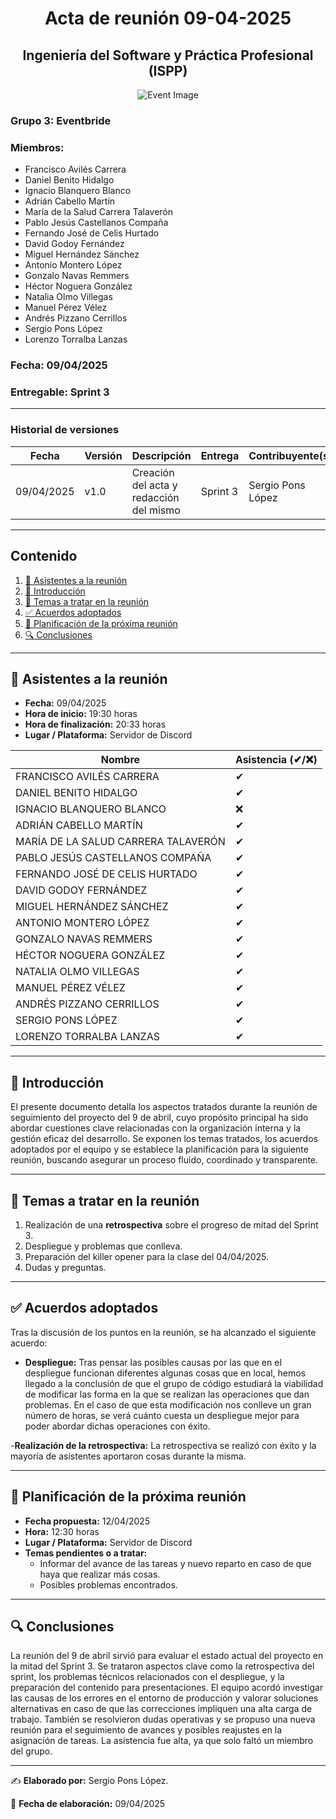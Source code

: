 # <center>Acta de reunión 09-04-2025</center>
## <center>Ingeniería del Software y Práctica Profesional (ISPP)</center>
<center><img src="https://iili.io/3BcQ3YJ.md.png" alt="Event Image"></center>

### Grupo 3: Eventbride

### Miembros:
- Francisco Avilés Carrera
- Daniel Benito Hidalgo
- Ignacio Blanquero Blanco
- Adrián Cabello Martín
- María de la Salud Carrera Talaverón
- Pablo Jesús Castellanos Compaña
- Fernando José de Celis Hurtado
- David Godoy Fernández
- Miguel Hernández Sánchez
- Antonio Montero López
- Gonzalo Navas Remmers
- Héctor Noguera González
- Natalia Olmo Villegas
- Manuel Pérez Vélez
- Andrés Pizzano Cerrillos
- Sergio Pons López
- Lorenzo Torralba Lanzas

### Fecha: 09/04/2025
### Entregable: Sprint 3

---

### Historial de versiones

| Fecha      | Versión | Descripción                             | Entrega| Contribuyente(s) |
|------------|---------|-----------------------------------------|--------|------------------|
| 09/04/2025 | v1.0    | Creación del acta y redacción del mismo | Sprint 3 | Sergio Pons López |


---

## Contenido
1. [👥 Asistentes a la reunión](#asistentes)
2. [📝 Introducción](#intro)
3. [📌 Temas a tratar en la reunión](#temas-a-tratar)
4. [✅ Acuerdos adoptados](#acuerdos-adoptados)
5. [📅 Planificación de la próxima reunión](#proxima-reunion)
6. [🔍 Conclusiones](#conclusiones)

---

<div id='asistentes'></div>

## 👥 Asistentes a la reunión
- **Fecha:** 09/04/2025
- **Hora de inicio:** 19:30 horas
- **Hora de finalización:** 20:33 horas
- **Lugar / Plataforma:** Servidor de Discord

| Nombre | Asistencia (✔/❌) |
|--------|-------------------|
| FRANCISCO AVILÉS CARRERA | ✔ |
| DANIEL BENITO HIDALGO | ✔ |
| IGNACIO BLANQUERO BLANCO | ❌ |
| ADRIÁN CABELLO MARTÍN | ✔ |
| MARÍA DE LA SALUD CARRERA TALAVERÓN | ✔ |
| PABLO JESÚS CASTELLANOS COMPAÑA | ✔ |
| FERNANDO JOSÉ DE CELIS HURTADO | ✔ |
| DAVID GODOY FERNÁNDEZ | ✔ |
| MIGUEL HERNÁNDEZ SÁNCHEZ | ✔ |
| ANTONIO MONTERO LÓPEZ | ✔ |
| GONZALO NAVAS REMMERS | ✔ |
| HÉCTOR NOGUERA GONZÁLEZ | ✔  |
| NATALIA OLMO VILLEGAS | ✔ |
| MANUEL PÉREZ VÉLEZ | ✔ |
| ANDRÉS PIZZANO CERRILLOS | ✔ |
| SERGIO PONS LÓPEZ | ✔ |
| LORENZO TORRALBA LANZAS | ✔ |

---

<div id='intro'></div>

## 📝 Introducción
El presente documento detalla los aspectos tratados durante la reunión de seguimiento del proyecto del 9 de abril, cuyo propósito principal ha sido abordar cuestiones clave relacionadas con la organización interna y la gestión eficaz del desarrollo. Se exponen los temas tratados, los acuerdos adoptados por el equipo y se establece la planificación para la siguiente reunión, buscando asegurar un proceso fluido, coordinado y transparente.

---

<div id='temas-a-tratar'></div>

## 📌 Temas a tratar en la reunión
1. Realización de una **retrospectiva** sobre el progreso de mitad del Sprint 3.
2. Despliegue y problemas que conlleva.
3. Preparación del killer opener para la clase del 04/04/2025.
4. Dudas y preguntas.

---

<div id='acuerdos-adoptados'></div>

## ✅ Acuerdos adoptados
Tras la discusión de los puntos en la reunión, se ha alcanzado el siguiente acuerdo:
- **Despliegue:** Tras pensar las posibles causas por las que en el despliegue funcionan diferentes algunas cosas que en local, hemos llegado a la conclusión de que el grupo de código estudiará la viabilidad de modificar las forma en la que se realizan las operaciones que dan problemas. En el caso de que esta modificación nos conlleve un gran número de horas, se verá cuánto cuesta un despliegue mejor para poder abordar dichas operaciones con éxito.

-**Realización de la retrospectiva:** La retrospectiva se realizó con éxito y la mayoría de asistentes aportaron cosas durante la misma.

---

<div id='proxima-reunion'></div>

## 📅 Planificación de la próxima reunión
- **Fecha propuesta:** 12/04/2025
- **Hora:** 12:30 horas  
- **Lugar / Plataforma:** Servidor de Discord
- **Temas pendientes o a tratar:**  
  - Informar del avance de las tareas y nuevo reparto en caso de que haya que realizar más cosas.
  - Posibles problemas encontrados.

---

<div id='conclusiones'></div>

## 🔍 Conclusiones

La reunión del 9 de abril sirvió para evaluar el estado actual del proyecto en la mitad del Sprint 3. Se trataron aspectos clave como la retrospectiva del sprint, los problemas técnicos relacionados con el despliegue, y la preparación del contenido para presentaciones. El equipo acordó investigar las causas de los errores en el entorno de producción y valorar soluciones alternativas en caso de que las correcciones impliquen una alta carga de trabajo. También se resolvieron dudas operativas y se propuso una nueva reunión para el seguimiento de avances y posibles reajustes en la asignación de tareas. La asistencia fue alta, ya que solo faltó un miembro del grupo.

---

✍️ **Elaborado por:** Sergio Pons López.

📅 **Fecha de elaboración:** 09/04/2025